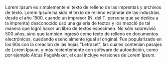 Lorem Ipsum es simplemente el texto de relleno de las imprentas y archivos de texto. Lorem Ipsum ha sido el texto de relleno 
estándar de las industrias desde el año 1500, cuando un impresor (N. del T. persona que se dedica a la imprenta) desconocido 
usó una galería de textos y los mezcló de tal manera que logró hacer un libro de textos especimen. No sólo sobrevivió 500 años,
sino que tambien ingresó como texto de relleno en documentos electrónicos, quedando esencialmente igual al original.
Fue popularizado en los 60s con la creación de las hojas "Letraset", las cuales contenian pasajes de Lorem Ipsum,
y más recientemente con software de autoedición, como por ejemplo Aldus PageMaker, el cual incluye versiones de Lorem Ipsum.
    